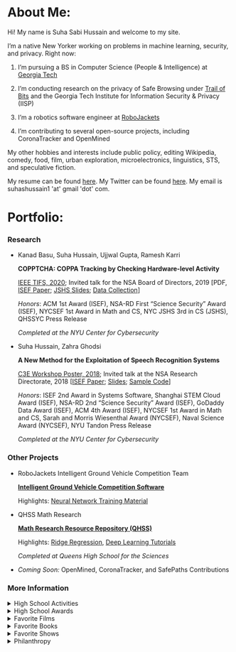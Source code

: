 # About Me:

Hi! My name is Suha Sabi Hussain and welcome to my site. 

I’m a native New Yorker working on problems in machine learning, security, and privacy. Right now: 

1. I’m pursuing a BS in Computer Science (People & Intelligence) at [Georgia Tech](https://cc.gatech.edu/)

2. I’m conducting research on the privacy of Safe Browsing under [Trail of Bits](https://www.trailofbits.com/) and the Georgia Tech Institute for Information Security & Privacy (IISP)

3. I’m a robotics software engineer at [RoboJackets](https://robojackets.org/teams/intelligent-ground-vehicle-competition/)

4. I’m contributing to several open-source projects, including CoronaTracker and OpenMined 

My other hobbies and interests include public policy, editing Wikipedia, comedy, food, film, urban exploration, microelectronics, linguistics, STS, and speculative fiction. 

My resume can be found [here](https://sshussain.me/SH_R.pdf). My Twitter can be found [here](https://twitter.com/suhackerr). My email is suhashussain1 'at' gmail 'dot' com.

# Portfolio:

### Research
+ Kanad Basu, Suha Hussain, Ujjwal Gupta, Ramesh Karri 

   **COPPTCHA: COPPA Tracking by Checking Hardware-level Activity** 
   
   [IEEE TIFS, 2020](https://ieeexplore.ieee.org/xpl/RecentIssue.jsp?punumber=10206); Invited talk for the NSA Board of Directors, 2019 [PDF, [ISEF Paper](https://drive.google.com/file/d/1IKWQ72VcVUSOioZ19B6X3CemOhZKAsFo/view); [JSHS Slides](https://docs.google.com/presentation/d/1XsHg5j47Ob5W22Fz3rVa4eiA4QDxG_LS0D_g0-SD2hw/edit?usp=sharing); [Data Collection](https://github.com/suhacker1/hpc-a)]
   
   *Honors*: ACM 1st Award (ISEF), NSA-RD First “Science Security” Award (ISEF), NYCSEF 1st Award in Math and CS, NYC JSHS 3rd in CS (JSHS), QHSSYC Press Release
   
   *Completed at the NYU Center for Cybersecurity*
   
+ Suha Hussain, Zahra Ghodsi 

   **A New Method for the Exploitation of Speech Recognition Systems** 
   
   [C3E Workshop Poster, 2018](https://cps-vo.org/node/55909); Invited talk at the NSA Research Directorate, 2018 [[ISEF Paper](https://drive.google.com/file/d/1ByrSzbkMNXoF-iJ1uwdhpyixC0_7D1Wy/view); [Slides](https://docs.google.com/presentation/d/1JxGNaqcpdKTIlk0w19AA_vlWDoO95H_7zL3ooscUGj8/edit?usp=sharing); [Sample Code](https://github.com/suhacker1/phonetic-classification)]
   
   *Honors*: ISEF 2nd Award in Systems Software, Shanghai STEM Cloud Award (ISEF), NSA-RD 2nd “Science Security” Award (ISEF), GoDaddy Data Award (ISEF), ACM 4th Award (ISEF), NYCSEF 1st Award in Math and CS, Sarah and Morris Wiesenthal Award (NYCSEF), Naval Science Award (NYCSEF), NYU Tandon Press Release 
   
   *Completed at the NYU Center for Cybersecurity*

### Other Projects 

+ RoboJackets Intelligent Ground Vehicle Competition Team 

  **[Intelligent Ground Vehicle Competition Software](https://github.com/RoboJackets/igvc-software)**
  
  Highlights: [Neural Network Training Material](https://github.com/RoboJackets/nn-training)
  
+ QHSS Math Research

  **[Math Research Resource Repository (QHSS)](https://github.com/jchen42703/MathResearchQHSS)**
  
  Highlights: [Ridge Regression](https://github.com/jchen42703/MathResearchQHSS/tree/master/Ridge_Regression_for_Prostitution), [Deep Learning Tutorials](https://github.com/jchen42703/MathResearchQHSS/tree/master/tutorials)
  
  *Completed at Queens High School for the Sciences*
  
+ *Coming Soon:* OpenMined, CoronaTracker, and SafePaths Contributions
  
### More Information 

<details>
<summary> High School Activities</summary>
  <p> I graduated from Queens High School for the Sciences, a specialized STEM high school in NYC,  in June 2019.  There, I was the Chief Trainer (Head TA) for QHSS Math Research, the CTO of STEMinism, the founder and captain of the robotics team, the founder and captain of Team Cyber and the Da Vinci Experiment, and a member of Urban Sketchers. </p>
</details>

<details>
<summary> High School Awards</summary>
  <p> NY State Senate Youth Leadership Recognition. Principal's Honor Roll/List. GW Award for Excellence in STEM. Silver Medal for Excellence in English. UFT Certificate of Merit for CS Applications. Math Research Award. Awards for AP Statistics, US, and World History.  ED Certificate for Excellence in Reading. Joseph E. Collins Scholarship. </p>
</details>

<details>
<summary> Favorite Films</summary>
  <p> The Prestige. Snowpiercer. The Imitation Game. Parasite. </p>
</details>

<details>
<summary> Favorite Books</summary>
  <p> Snow Crash. The Information: A History, A Theory, A Flood. The Crying of Lot 49. Ender’s Game. </p>
</details>

<details>
<summary> Favorite Shows</summary>
  <p> Saturday Night Live. One Day at a Time.  </p>
</details>

<details>
<summary> Philanthropy </summary>
  <p> If you can, I would recommend donating to <a href="https://bit.ly/2Jf7wEr">NYC Makers vs. COVID</a>,<a href="https://www.thelifeyoucansave.org/"> the Life You Can Save (GiveDirectly, D-Rev, Evidence Action)</a>
,<a href="https://bit.ly/3apaAcU"> the Intercept</a>, <a href="https://www.societyforscience.org/get-involved-individual/donate/"> the Society for Science and the Public (or your local ISEF-affiliated fair)</a>, <a href="https://couragetochangepac.org/"> the Courage to Change PAC (affiliated with AOC) </a>, <a href="https://en.wikipedia.org/wiki/Main_Page"> Wikipedia</a>, or <a href="https://donate.torproject.org/"> the Tor project</a>.

</p>
</details>
